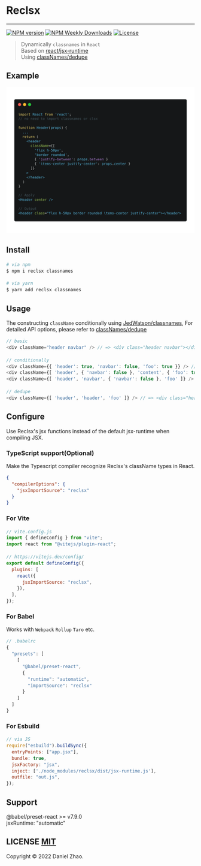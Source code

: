 # Reclsx

---

[![NPM version](https://badgen.net/npm/v/reclsx)](https://www.npmjs.com/package/reclsx)
[![NPM Weekly Downloads](https://badgen.net/npm/dw/reclsx)](https://www.npmjs.com/package/reclsx)
[![License](https://badgen.net/npm/license/reclsx)](https://www.npmjs.com/package/reclsx)

> Dynamically `classnames` in `React`<br>Based on [react/jsx-runtime](https://reactjs.org/blog/2020/09/22/introducing-the-new-jsx-transform.html)<br>Using [classNames/dedupe](https://github.com/JedWatson/classnames#alternate-dedupe-version)

## Example

![example](/docs/example.png)

## Install

```bash
# via npm
$ npm i reclsx classnames

# via yarn
$ yarn add reclsx classnames
```

## Usage

The constructing `className` conditionally using [JedWatson/classnames](https://github.com/JedWatson/classnames), For detailed API options, please refer to [classNames/dedupe](https://github.com/JedWatson/classnames#alternate-dedupe-version)

```javascript
// basic
<div className="header navbar" /> // => <div class="header navbar"></div>

// conditionally
<div className={{ 'header': true, 'navbar': false, 'foo': true }} /> // => <div class="header foo"></div>
<div className={[ 'header', { 'navbar': false }, 'content', { 'foo': true } ]} /> // => <div class="header content foo"></div>
<div className={[ 'header', 'navbar', { 'navbar': false }, 'foo' ]} /> // => <div class="header foo"></div>

// dedupe
<div className={[ 'header', 'header', 'foo' ]} /> // => <div class="header foo"></div>

```

## Configure

Use Reclsx's jsx functions instead of the default jsx-runtime when compiling JSX.

### TypeScript support(Optional)

Make the Typescript compiler recognize Reclsx's className types in React.

```json
{
  "compilerOptions": {
    "jsxImportSource": "reclsx"
  }
}
```

### For Vite

```javascript
// vite.config.js
import { defineConfig } from "vite";
import react from "@vitejs/plugin-react";

// https://vitejs.dev/config/
export default defineConfig({
  plugins: [
    react({
      jsxImportSource: "reclsx",
    }),
  ],
});
```

### For Babel

Works with `Webpack` `Rollup` `Taro` etc.

```javascript
// .babelrc
{
  "presets": [
    [
      "@babel/preset-react",
      {
        "runtime": "automatic",
        "importSource": "reclsx"
      }
    ]
  ]
}
```

### For Esbuild

```javascript
// via JS
require("esbuild").buildSync({
  entryPoints: ["app.jsx"],
  bundle: true,
  jsxFactory: "jsx",
  inject: ['./node_modules/reclsx/dist/jsx-runtime.js'],
  outfile: "out.js",
});
```

## Support

@babel/preset-react >= v7.9.0
<br>jsxRuntime: "automatic"

## LICENSE [MIT](LICENSE)

Copyright © 2022 Daniel Zhao.
